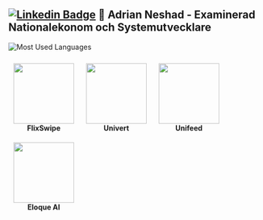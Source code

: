 [![Linkedin Badge](https://img.shields.io/badge/-LinkedIn-blue?style=flat&logo=Linkedin&logoColor=white&link=https://linkedin.com/in/adrian-neshad)](https://linkedin.com/in/adrian-neshad)  👋 Adrian Neshad - Examinerad Nationalekonom och Systemutvecklare
---
![Most Used Languages](https://github-readme-stats.vercel.app/api/top-langs/?username=AdrianNeshad&layout=compact)

<p align="center">
  <div style="display: inline-block; text-align: center; margin: 10px;">
    <img src="https://github.com/user-attachments/assets/643ee133-ef99-40c5-9195-5ab4ad4ad0f1" width="120"/>
    <div><strong>FlixSwipe</strong></div>
  </div>
  <div style="display: inline-block; text-align: center; margin: 10px;">
    <img src="https://github.com/user-attachments/assets/866314d5-ed3f-4fb3-9526-2cf3a4666d94" width="120"/>
    <div><strong>Univert</strong></div>
  </div>
  <div style="display: inline-block; text-align: center; margin: 10px;">
    <img src="https://github.com/user-attachments/assets/f8817fb6-7c5a-488a-b85f-319801451811" width="120"/>
    <div><strong>Unifeed</strong></div>
  </div>
  <div style="display: inline-block; text-align: center; margin: 10px;">
    <img src="https://github.com/user-attachments/assets/61c03411-c186-4783-b5ac-8dd43b582c9a" width="120"/>
    <div><strong>Eloque AI</strong></div>
  </div>
</p>
